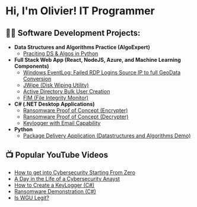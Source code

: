 <h1>Hi, I'm Olivier! IT Programmer

<h2>👨‍💻 Software Development Projects:</h2>

- <b>Data Structures and Algorithms Practice (AlgoExpert)</b>
  - [Praciting DS & Algos in Python](https://github.com/OlivierDasilviera/Algorithms-Practice)
- <b>Full Stack Web App (React, NodeJS, Azure, and Machine Learning Components)</b>
  - [Windows EventLog: Failed RDP Logins Source IP to full GeoData Conversion](https://github.com/OlivierDasilviera/Sentinel-Lab)
  - [JWipe (Disk Wiping Utility)](https://github.com/OlivierDasilviera/Jwipe.PowerShell)
  - [Active Directory Bulk User Creation](https://github.com/OlivierDasilviera/AD_PS)
  - [FIM (File Integrity Monitor)](https://github.com/OlivierDasilviera/PowerShell-Integrity-FIM)
- <b>C# (.NET Desktop Applications)</b>
  - [Ransomware Proof of Concept (Encrypter)](https://github.com/OlivierDasilviera/EncrypterPOC)
  - [Ransomware Proof of Concept (Decrypter)](https://github.com/OlivierDasilviera/DecrypterPOC)
  - [Keylogger with Email Capability](https://github.com/OlivierDasilviera/Key-Logger-With-Email)
- <b>Python</b>
  - [Package Delivery Application (Datastructures and Algorithms Demo)](https://github.com/OlivierDasilviera/Package-Delivery-Pathfinding-Algorithm)

<h2>📺 Popular YouTube Videos</h2>

- [How to get into Cybersecurity Starting From Zero](https://www.youtube.com/watch?v=a83ASGn_V_s)
- [A Day in the Life of a Cybersecurity Anayst](https://www.youtube.com/watch?v=uHy3oM7NnoU)
- [How to Create a KeyLogger (C#)](https://www.youtube.com/watch?v=N-L9hklSlNk)
- [Ransomware Demonstration (C#)](https://www.youtube.com/watch?v=OfvdQeh79s0)
- [Is WGU Legit?](https://www.youtube.com/watch?v=E2MwRWxDBkA)



<!--
**OlivierDasilveira/OlivierDasilveira** is a ✨ _special_ ✨ repository because its `README.md` (this file) appears on your GitHub profile.

Here are some ideas to get you started:

- 🔭 I’m currently working on ...
- 🌱 I’m currently learning ...
- 👯 I’m looking to collaborate on ...
- 🤔 I’m looking for help with ...
- 💬 Ask me about ...
- 📫 How to reach me: ...
- 😄 Pronouns: ...
- ⚡ Fun fact: ...
-->
